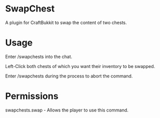 SwapChest
=========

A plugin for CraftBukkit to swap the content of two chests.

Usage
=========

Enter /swapchests into the chat.

Left-Click both chests of which you want their inventory to be swapped.

Enter /swapchests during the process to abort the command.

Permissions
=========

swapchests.swap - Allows the player to use this command.
